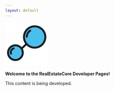 ```yaml
---
layout: default
---
```


![RealEstateCore Icon](images/REC-icon.png)

**Welcome to the RealEstateCore Developer Pages!**

This content is being developed. 